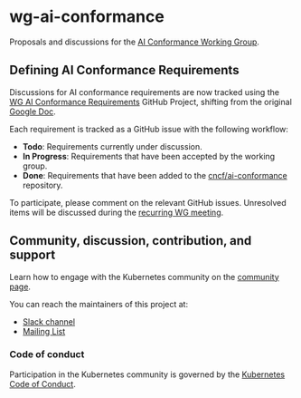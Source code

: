 # wg-ai-conformance

Proposals and discussions for the [AI Conformance Working Group](https://github.com/kubernetes/community/tree/master/wg-ai-conformance).

## Defining AI Conformance Requirements

Discussions for AI conformance requirements are now tracked using the
[WG AI Conformance Requirements](https://github.com/orgs/kubernetes-sigs/projects/114)
GitHub Project, shifting from the original
[Google Doc](https://docs.google.com/document/d/1hXoSdh9FEs13Yde8DivCYjjXyxa7j4J8erjZPEGWuzc/edit?tab=t.0).

Each requirement is tracked as a GitHub issue with the following workflow:
- **Todo**: Requirements currently under discussion.
- **In Progress**: Requirements that have been accepted by the working group.
- **Done**: Requirements that have been added to the [cncf/ai-conformance](https://github.com/cncf/ai-conformance) repository.

To participate, please comment on the relevant GitHub issues.
Unresolved items will be discussed during the
[recurring WG meeting](https://github.com/kubernetes/community/tree/master/wg-ai-conformance#meetings).

## Community, discussion, contribution, and support

Learn how to engage with the Kubernetes community on the [community page](http://kubernetes.io/community/).

You can reach the maintainers of this project at:

- [Slack channel](https://kubernetes.slack.com/messages/sig-architecture)
- [Mailing List](https://groups.google.com/a/kubernetes.io/g/sig-architecture)

### Code of conduct

Participation in the Kubernetes community is governed by the [Kubernetes Code of Conduct](code-of-conduct.md).
